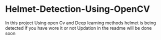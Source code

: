 # Helmet-Detection-Using-OpenCV
In this project Using open Cv and Deep learning methods helmet is being detected if you have wore it or not
Updation in the readme will be done soon
